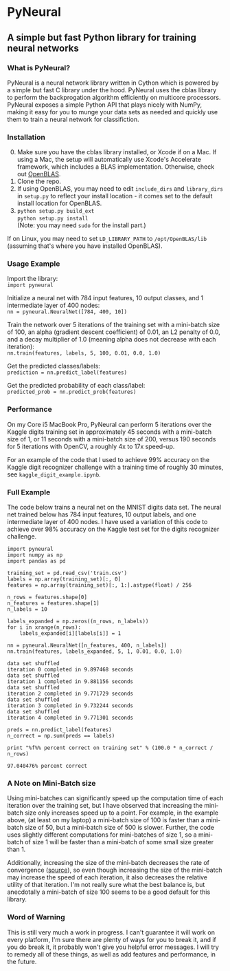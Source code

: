 PyNeural
========

A simple but fast Python library for training neural networks
-------------------------------------------------------------

### What is PyNeural?

PyNeural is a neural network library written in Cython which is powered by a
simple but fast C library under the hood. PyNeural uses the cblas library to
perform the backprogation algorithm efficiently on multicore processors.
PyNeural exposes a simple Python API that plays nicely with NumPy, making it
easy for you to munge your data sets as needed and quickly use them to train
a neural network for classifiction.

### Installation

0. Make sure you have the cblas library installed, or Xcode if on a Mac. If using a Mac, the setup will automatically use Xcode's Accelerate framework, which includes a BLAS implementation. Otherwise, check out [OpenBLAS](https://github.com/xianyi/OpenBLAS).
1. Clone the repo.
2. If using OpenBLAS, you may need to edit `include_dirs` and `library_dirs` in `setup.py` to reflect your install location - it comes set to the default install location for OpenBLAS.
3. `python setup.py build_ext`  
`python setup.py install`  
(Note: you may need `sudo` for the install part.)

If on Linux, you may need to set `LD_LIBRARY_PATH` to `/opt/OpenBLAS/lib` (assuming that's where you have installed OpenBLAS).

### Usage Example

Import the library:  
`import pyneural`

Initialize a neural net with 784 input features, 10 output classes, and 1
intermediate layer of 400 nodes:  
`nn = pyneural.NeuralNet([784, 400, 10])`

Train the network over 5 iterations of the training set with a mini-batch size
of 100, an alpha (gradient descent coefficient) of 0.01, an L2 penalty of 0.0,
and a decay multiplier of 1.0 (meaning alpha does not decrease with each
iteration):  
`nn.train(features, labels, 5, 100, 0.01, 0.0, 1.0)`

Get the predicted classes/labels:  
`prediction = nn.predict_label(features)`

Get the predicted probability of each class/label:  
`predicted_prob = nn.predict_prob(features)`

### Performance

On my Core i5 MacBook Pro, PyNeural can perform 5 iterations over the Kaggle
digits training set in approximately 45 seconds with a mini-batch size of 1, or
11 seconds with a mini-batch size of 200, versus 190 seconds for 5 iterations
with OpenCV, a roughly 4x to 17x speed-up.

For an example of the code that I used to achieve 99% accuracy on the Kaggle digit recognizer challenge with a training time of roughly 30 minutes, see `kaggle_digit_example.ipynb`.

### Full Example

The code below trains a neural net on the MNIST digits data set.
The neural net trained below has 784 input features, 10 output labels, and one
intermediate layer of 400 nodes. I have used a variation of this code to
achieve over 98% accuracy on the Kaggle test set for the digits recognizer
challenge.


    import pyneural
    import numpy as np
    import pandas as pd

    training_set = pd.read_csv('train.csv')
    labels = np.array(training_set)[:, 0]
    features = np.array(training_set)[:, 1:].astype(float) / 256

    n_rows = features.shape[0]
    n_features = features.shape[1]
    n_labels = 10
    
    labels_expanded = np.zeros((n_rows, n_labels))
    for i in xrange(n_rows):
        labels_expanded[i][labels[i]] = 1

    nn = pyneural.NeuralNet([n_features, 400, n_labels])
    nn.train(features, labels_expanded, 5, 1, 0.01, 0.0, 1.0)

    data set shuffled
    iteration 0 completed in 9.897468 seconds
    data set shuffled
    iteration 1 completed in 9.881156 seconds
    data set shuffled
    iteration 2 completed in 9.771729 seconds
    data set shuffled
    iteration 3 completed in 9.732244 seconds
    data set shuffled
    iteration 4 completed in 9.771301 seconds

    preds = nn.predict_label(features)
    n_correct = np.sum(preds == labels)
 
    print "%f%% percent correct on training set" % (100.0 * n_correct / n_rows)

    97.040476% percent correct 


### A Note on Mini-Batch size

Using mini-batches can significantly speed up the computation time of each iteration over the training set, but I have observed that increasing the mini-batch size only increases speed up to a point. For example, in the example above, (at least on my laptop) a mini-batch size of 100 is faster than a mini-batch size of 50, but a mini-batch size of 500 is slower. Further, the code uses slightly different computations for mini-batches of size 1, so a mini-batch of size 1 will be faster than a mini-batch of some small size greater than 1.

Additionally, increasing the size of the mini-batch decreases the rate of convergence ([source](http://www.cs.cmu.edu/~muli/file/minibatch_sgd.pdf)), so even though increasing the size of the mini-batch may increase the speed of each iteration, it also decreases the relative utility of that iteration. I'm not really sure what the best balance is, but anecdotally a mini-batch of size 100 seems to be a good default for this library.

### Word of Warning

This is still very much a work in progress. I can't guarantee it will work on
every platform, I'm sure there are plenty of ways for you to break it, and if
you do break it, it probably won't give you helpful error messages. I will try
to remedy all of these things, as well as add features and performance, in the
future.

